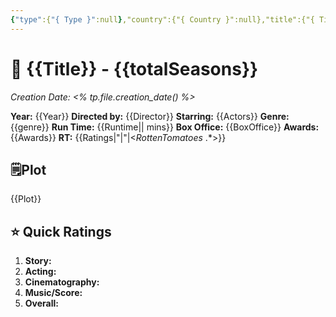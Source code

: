 ```yaml
---
{"type":{"{ Type }":null},"country":{"{ Country }":null},"title":{"{ Title }":null},"year":{"{ Year }":null},"director":{"{ Director }":null},"actors":[{"{ Actors }":null}],"genre":[{"{ Genre }":null}],"length":{"{ Runtime }":null},"seen with":null,"year watched":null,"rating":null,"location":null,"trailer_embed":{"{ YoutubeEmbed }":null},"poster":{"{ Poster }":null},"Box_office":{"{ BoxOffice }":null},"RT":{"{ Ratings|\"|\"|<$Rotten Tomatoes\\: .*$> }":null},"publish":true,"seen":false,"Creation Date":"<% tp.file.creation_date() %>","PassFrontmatter":true}
---
```



# 🎥 **{{Title}}** - {{totalSeasons}}
*Creation Date: <% tp.file.creation_date() %>*

**Year:** {{Year}}
**Directed by:** {{Director}}
**Starring:**  {{Actors}}
**Genre:** {{genre}}
**Run Time:** {{Runtime|| mins}}
**Box Office:** {{BoxOffice}}
**Awards:** {{Awards}}
**RT:** {{Ratings|"|"|<$Rotten Tomatoes\: .*$>}}

## 🗒️Plot

{{Plot}}

## ⭐ Quick Ratings

1. **Story:**  
2. **Acting:** 
3. **Cinematography:** 
4. **Music/Score:** 
5. **Overall:** 
